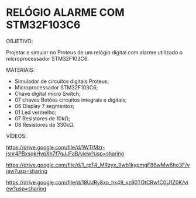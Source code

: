 # RELÓGIO ALARME COM STM32F103C6

OBJETIVO:

Projetar e simular no Proteus de um relógio digital com alarme utilizado o microprocessador STM32F103C6.

 MATERIAIS:

*	Simulador de circuitos digitais Proteus;
*	Microprocessador STM32F103C6;
*	Chave digital micro Switch;
*	07 chaves Botões circuitos integrais e digitais;
*	06 Display 7 segmentos;
*	01 Led vermelho;
*	07 Resistores de 10kΩ;
*	08 Resistores de 330kΩ.

VÍDEOS:

https://drive.google.com/file/d/1WTlMzr-jsnr4PBxsqkHvpXh7f7gJJFaB/view?usp=sharing

https://drive.google.com/file/d/1_rpT4_MRzyx_9wb1kypmgF86wMw6ho3F/view?usp=sharing

https://drive.google.com/file/d/18UJRy8xo_hk49_xz80TOtCRwfC0U1Z0K/view?usp=sharing
